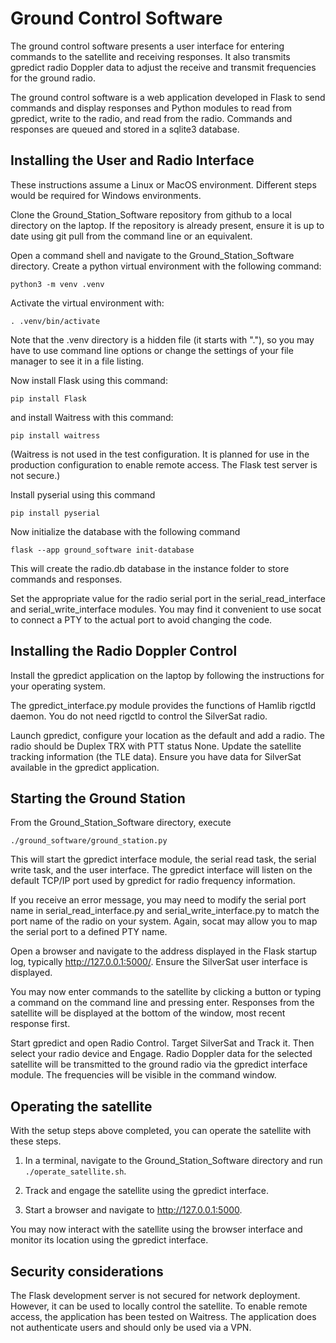 # Ground Control Software

The ground control software presents a user interface for entering commands to the satellite and receiving responses. It also transmits gpredict radio Doppler data to adjust the receive and transmit frequencies for the ground radio.

The ground control software is a web application developed in Flask to send commands and display responses and Python modules to read from gpredict, write to the radio, and read from the radio. Commands and responses are queued and stored in a sqlite3 database.

## Installing the User and Radio Interface

These instructions assume a Linux or MacOS environment. Different steps would be required for Windows environments.

Clone the Ground_Station_Software repository from github to a local directory on the laptop. If the repository is already present, ensure it is up to date using git pull from the command line or an equivalent.

Open a command shell and navigate to the Ground_Station_Software directory. Create a python virtual environment with the following command:

```python3 -m venv .venv```

Activate the virtual environment with:

```. .venv/bin/activate```

Note that the .venv directory is a hidden file (it starts with "."), so you may have to use command line options or change the settings of your file manager to see it in a file listing.

Now install Flask using this command:

```pip install Flask```

and install Waitress with this command:

```pip install waitress```

(Waitress is not used in the test configuration. It is planned for use in the production configuration to enable remote access. The Flask test server is not secure.)

Install pyserial using this command

```pip install pyserial```

Now initialize the database with the following command

```flask --app ground_software init-database```

This will create the radio.db database in the instance folder to store commands and responses.

Set the appropriate value for the radio serial port in the serial_read_interface and serial_write_interface modules. You may find it convenient to use socat to connect a PTY to the actual port to avoid changing the code.

## Installing the Radio Doppler Control

Install the gpredict application on the laptop by following the instructions for your operating system.

The gpredict_interface.py module provides the functions of Hamlib rigctld daemon. You do not need rigctld to control the SilverSat radio.

Launch gpredict, configure your location as the default and add a radio. The radio should be Duplex TRX with PTT status None. Update the satellite tracking information (the TLE data). Ensure you have data for SilverSat available in the gpredict application.

## Starting the Ground Station

From the Ground_Station_Software directory, execute

```./ground_software/ground_station.py```

This will start the gpredict interface module, the serial read task, the serial write task, and the user interface. The gpredict interface will listen on the default TCP/IP port used by gpredict for radio frequency information.

If you receive an error message, you may need to modify the serial port name in serial_read_interface.py and serial_write_interface.py to match the port name of the radio on your system. Again, socat may allow you to map the serial port to a defined PTY name.

Open a browser and navigate to the address displayed in the Flask startup log, typically http://127.0.0.1:5000/. Ensure the SilverSat user interface is displayed. 

You may now enter commands to the satellite by clicking a button or typing a command on the command line and pressing enter. Responses from the satellite will be displayed at the bottom of the window, most recent response first.

Start gpredict and open Radio Control. Target SilverSat and Track it. Then select your radio device and Engage. Radio Doppler data for the selected satellite will be transmitted to the ground radio via the gpredict interface module. The frequencies will be visible in the command window.

## Operating the satellite

With the setup steps above completed, you can operate the satellite with these steps.

1. In a terminal, navigate to the Ground_Station_Software directory and run ```./operate_satellite.sh```.

5. Track and engage the satellite using the gpredict interface.

6. Start a browser and navigate to http://127.0.0.1:5000.

You may now interact with the satellite using the browser interface and monitor its location using the gpredict interface.

## Security considerations

The Flask development server is not secured for network deployment. However, it can be used to locally control the satellite. To enable remote access, the application has been tested on Waitress. The application does not authenticate users and should only be used via a VPN.
